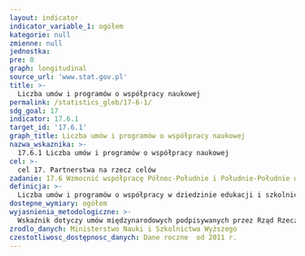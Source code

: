 ```yaml
---
layout: indicator
indicator_variable_1: ogółem
kategorie: null
zmienne: null
jednostka: 
pre: 0
graph: longitudinal
source_url: 'www.stat.gov.pl'
title: >-
  Liczba umów i programów o współpracy naukowej
permalink: /statistics_glob/17-6-1/
sdg_goal: 17
indicator: 17.6.1
target_id: '17.6.1'
graph_title: Liczba umów i programów o współpracy naukowej
nazwa_wskaznika: >-
  17.6.1 Liczba umów i programów o współpracy naukowej
cel: >-
  cel 17. Partnerstwa na rzecz celów
zadanie: 17.6 Wzmocnić współpracę Północ-Południe i Południe-Południe oraz trójstronną, współpracę regionalną i międzynarodową w zakresie dostępu do nauki, technologii i innowacji  rozwinąć dzielenie się wiedzą na wspólnie ustalonych warunkach, w tym poprzez wzmocnioną koordynację istniejących już mechanizmów, w szczególności na szczeblu Narodów Zjednoczonych oraz poprzez globalny mechanizm ułatwiania dostępu do technologii
definicja: >-
  Liczba umów i programów o współpracy w dziedzinie edukacji i szkolnictwa wyższego.
dostepne_wymiary: ogółem
wyjasnienia_metodologiczne: >-
  Wskaźnik dotyczy umów międzynarodowych podpisywanych przez Rząd Rzeczpospolitej Polski oraz porozumień o współpracy zawieranych przez Ministra Nauki i Szkolnictwa Wyższego oraz Ministra Edukacji Narodowej.Dane dla wskaźnika pochodzą z Bazy Traktatowej Ministerstwa Spraw Zagranicznych. Zawiera ona wykazy i teksty umów międzynarodowych, których Polska jest lub była stroną. Są to umowy obowiązujące oraz te, które swoją moc obowiązującą już utraciły. Zawiera także umowy, którymi Polska zamierza się związać (tj. umowy jeszcze nieobowiązujące, ale w stosunku do których rozpoczęto krajową procedurę traktatową).
zrodlo_danych: Ministerstwo Nauki i Szkolnictwa Wyższego
czestotliwosc_dostępnosc_danych: Dane roczne  od 2011 r.
---
```

